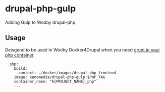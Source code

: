 # drupal-php-gulp
Adding Gulp to Wodby drupal-php

## Usage

Deisgend to be used in Wodby Docker4Drupal when you need [grunt in your php container](https://github.com/wodby/docker4drupal/issues/253).

```
  php:
    build:
      context: ./docker/images/drupal-php-frontend
    image: xenomedia/drupal-php-gulp:$PHP_TAG
    container_name: "${PROJECT_NAME}_php"
    ...
```
